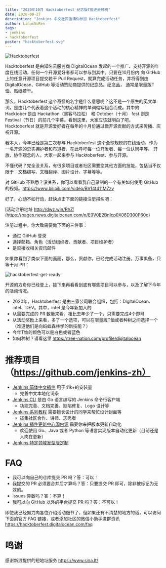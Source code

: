 ```yaml
---
title: "2020年10月 Hacktoberfest 纪念版T恤还是种树"
date: 2020-09-27
description: "Jenkins 中文社区邀请你参加 Hacktoberfest"
author: LinuxSuRen
tags:
- jenkins
- hacktoberfest
poster: "hacktoberfest.svg"
---
```


![Hacktoberfest](hacktoberfest.svg)

Hacktoberfest 是由知名云服务商 DigitalOcean 发起的一个推广、支持开源的年度在线活动，任何一个开源爱好者都可以参与到其中。只要在10月份内
向 GitHub 上的任意开源项目提交若干 Pull Request，就算完成活动任务，并将得到由 DigitalOcean、GitHub 等活动赞助商提供的纪念品。纪念品，
通常是限量版T恤、贴纸若干。

那么，Hacktoberfest 这个奇怪的名字是什么意思呢？这不是一个原生的英文单词，是由几个代表着这个活动的核心精神的单词缩写组合而成。其中的 Hacktober 是由 Hackathon（黑客马拉松） 和 October（十月） fest 则是 Festival（节日）的前几个字幕。看到这里，大家应该就明白了吧，
Hacktoberfest 就是开源爱好者在每年的十月份通过做开源贡献的方式来传播、庆祝开源。

我本人，今年已经是第三次参与 Hacktoberfest 这个全球规模的在线活动。作为一名开源的忠实拥护者和布道者，在此呼吁每一位开发者、每一位认同平等、
开放、协作观念的人，大家一起来参与 Hacktoberfest、参与开源。

不懂代码？完全没关系，有很多项目或者社区需要您其他方面的技能，包括当不仅限于：文档编写、文档翻译、图片设计、字幕等等。

对 GitHub 不熟悉？没关系，你可以看看我自己录制的一个有关如何使用 GitHub 的视频。https://www.bilibili.com/video/BV14t411M7zv

好了，心动不如行动，赶快点击下面的链接注册报名吧：

[活动注册地址 http://dwz.win/RhZ](https://pages.news.digitalocean.com/n/E0V0E2BnIcp0X06D300F60o)

注册过程中，你大致需要做下面的三件事：

* 通过 GitHub 登录
* 选择邮箱、角色（活动组织者、贡献者、项目维护者）
* 是否接收相关资讯邮件

如果你看到了类似下面的画面，那么，贡献你，已经完成活动注册。万事俱备，只等十月 PR：

![hacktoberfest-get-ready](hacktoberfest-get-ready.png)

开源的方舟你已经登上，接下来再看看到底有哪些项目可以参与，以及了解下今年的活动情况。

* 2020年，Hacktoberfest 是由三家公司联合组织，包括：DigitalOcean、intel、DEV。其中，intel 是今年新加入的
* 从需要完成的 PR 数量来看，相比去年少了一个，只需要完成4个即可
* 从活动奖励上来看，多了一个选项，可以在限量版T恤或者种树之间选择一个（难道他们是向蚂蚁森林学的新技能？）
* 今年T恤的颜色可以是白色或者蓝色
* 如何种树？请看这里 https://tree-nation.com/profile/digitalocean

# 推荐项目（https://github.com/jenkins-zh）
* [Jenkins 简体中文插件](https://github.com/jenkinsci/localization-zh-cn-plugin) 用于41k+的安装量
    * 完善中文本地化词条
* [Jenkins CLI](https://github.com/jenkins-zh/jenkins-cli) 是由 Go 语言编写的 Jenkins 命令行客户端
    * 功能完善、文档完善、缺陷修复、Logo 设计等
* [Jenkins 系列教程](https://github.com/jenkins-zh/jenkins-open-tutorial) 需要擅长设计的同学来帮忙设计封面等
    * 征集社区合作、讲师、志愿者
* [Jenkins 插件更新中心国内源](https://github.com/jenkins-zh/update-center-mirror) 需要你来把版本更新自动化
    * 欢迎使用 Go、Java 或者 Python 等语言实现版本自动化更新（目前还是人肉在更新）
* [Jenkins 特定领域发型版定制](https://github.com/jenkins-zh/jenkins-formulas)

# FAQ
* 我可以向自己的仓库提交 PR 吗？答：可以！
* 我提交的 PR 必须要合并后才算吗？答：只要提交 PR 即可，除非被标记为无效的。
* issues 算数吗？答：不算！
* 我可以向 GitHub 以外的平台提交 PR 吗？答：不可以！

即使我已经努力向各位介绍活动细节了，但如果还有不清楚的地方的话，可以访问下面的官方 FAQ 链接，或者添加社区的微信小助手进群资讯
https://hacktoberfest.digitalocean.com/faq

# 鸣谢
感谢新浪提供的短地址服务 https://www.sina.lt/
